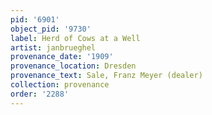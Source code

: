 ```yaml
---
pid: '6901'
object_pid: '9730'
label: Herd of Cows at a Well
artist: janbrueghel
provenance_date: '1909'
provenance_location: Dresden
provenance_text: Sale, Franz Meyer (dealer)
collection: provenance
order: '2288'
---
```

